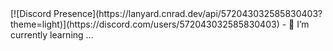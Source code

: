 <div align="Hi 👋🏽, I'm Shinow"> </div>
[![Discord Presence](https://lanyard.cnrad.dev/api/572043032585830403?theme=light)](https://discord.com/users/572043032585830403)
- 🌱 I’m currently learning ...
